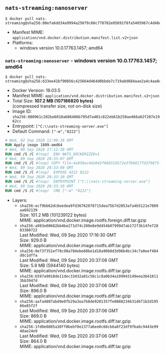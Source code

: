 ## `nats-streaming:nanoserver`

```console
$ docker pull nats-streaming@sha256:80efa6dd34a9994a256f9c60c778702e05691f8fa5405967c4d48d63d64e734f
```

-	Manifest MIME: `application/vnd.docker.distribution.manifest.list.v2+json`
-	Platforms:
	-	windows version 10.0.17763.1457; amd64

### `nats-streaming:nanoserver` - windows version 10.0.17763.1457; amd64

```console
$ docker pull nats-streaming@sha256:633ee41bf90856c425664d464d0bbde7c719a8d684aae2a4c4aa8c688b273c2f
```

-	Docker Version: 19.03.5
-	Manifest MIME: `application/vnd.docker.distribution.manifest.v2+json`
-	Total Size: **107.2 MB (107186820 bytes)**  
	(compressed transfer size, not on-disk size)
-	Image ID: `sha256:800961c202be6010a686406b705d7a401c822eb61b250ae466a82f207e1962cc`
-	Entrypoint: `["C:\\nats-streaming-server.exe"]`
-	Default Command: `["-m","8222"]`

```dockerfile
# Wed, 02 Sep 2020 12:08:18 GMT
RUN Apply image 1809-amd64
# Wed, 09 Sep 2020 17:12:30 GMT
RUN cmd /S /C #(nop)  ENV NATS_DOCKERIZED=1
# Wed, 09 Sep 2020 20:33:07 GMT
RUN cmd /S /C #(nop) COPY file:4a858ac4da943f868519572e3fb6817fd379875f2bff0bcb5f03c5bdddc496a8 in C:\nats-streaming-server.exe 
# Wed, 09 Sep 2020 20:33:09 GMT
RUN cmd /S /C #(nop)  EXPOSE 4222 8222
# Wed, 09 Sep 2020 20:33:10 GMT
RUN cmd /S /C #(nop)  ENTRYPOINT ["C:\\nats-streaming-server.exe"]
# Wed, 09 Sep 2020 20:33:10 GMT
RUN cmd /S /C #(nop)  CMD ["-m" "8222"]
```

-	Layers:
	-	`sha256:ecf9bb62dc6eedea9fd367628f8715dea75b7d2053afa4b5121e7809aa692139`  
		Size: 101.2 MB (101239122 bytes)  
		MIME: application/vnd.docker.image.rootfs.foreign.diff.tar.gzip
	-	`sha256:a993e00682bb4be271d74c200e8e9d454b07999d7ab172f3b14fe72883380722`  
		Last Modified: Wed, 09 Sep 2020 17:16:30 GMT  
		Size: 929.0 B  
		MIME: application/vnd.docker.image.rootfs.diff.tar.gzip
	-	`sha256:0e73f351ef78c90a784ebe68be1d18a90b8d3d96b4bc34c7a0eef484d8c1dffa`  
		Last Modified: Wed, 09 Sep 2020 20:37:08 GMT  
		Size: 5.9 MB (5944140 bytes)  
		MIME: application/vnd.docker.image.rootfs.diff.tar.gzip
	-	`sha256:b597a9018de11dec33432a01c58c1c8a0b34a109943149eea36418113bb3947d`  
		Last Modified: Wed, 09 Sep 2020 20:37:06 GMT  
		Size: 896.0 B  
		MIME: application/vnd.docker.image.rootfs.diff.tar.gzip
	-	`sha256:aafa4807abd9e0fb29a3ea7b8de9201357fe0888234631d6f1b2d19586e85f2f`  
		Last Modified: Wed, 09 Sep 2020 20:37:06 GMT  
		Size: 869.0 B  
		MIME: application/vnd.docker.image.rootfs.diff.tar.gzip
	-	`sha256:1fd0e0805a30ff0bebf0e1377a6ee0c68cb6a8f23df9fba6c9443e9940ae24e9`  
		Last Modified: Wed, 09 Sep 2020 20:37:06 GMT  
		Size: 864.0 B  
		MIME: application/vnd.docker.image.rootfs.diff.tar.gzip
